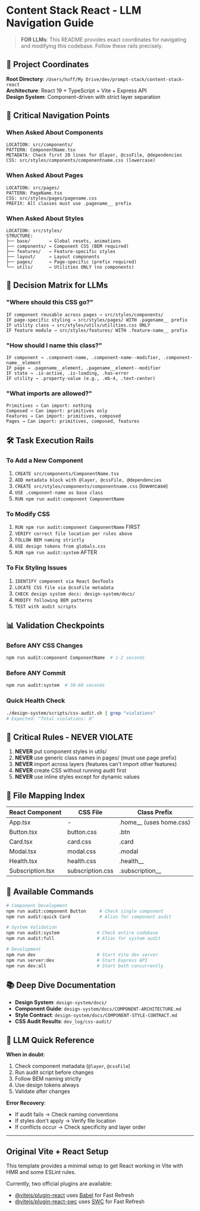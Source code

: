 # Content Stack React - LLM Navigation Guide

> **FOR LLMs**: This README provides exact coordinates for navigating and modifying this codebase. Follow these rails precisely.

## 🎯 Project Coordinates

**Root Directory**: `/Users/hoff/My Drive/dev/prompt-stack/content-stack-react`  
**Architecture**: React 19 + TypeScript + Vite + Express API  
**Design System**: Component-driven with strict layer separation  

## 📍 Critical Navigation Points

### When Asked About Components
```
LOCATION: src/components/
PATTERN: ComponentName.tsx
METADATA: Check first 20 lines for @layer, @cssFile, @dependencies
CSS: src/styles/components/componentname.css (lowercase)
```

### When Asked About Pages
```
LOCATION: src/pages/
PATTERN: PageName.tsx
CSS: src/styles/pages/pagename.css
PREFIX: All classes must use .pagename__ prefix
```

### When Asked About Styles
```
LOCATION: src/styles/
STRUCTURE:
├── base/       → Global resets, animations
├── components/ → Component CSS (BEM required)
├── features/   → Feature-specific styles
├── layout/     → Layout components
├── pages/      → Page-specific (prefix required)
└── utils/      → Utilities ONLY (no components)
```

## 🚦 Decision Matrix for LLMs

### "Where should this CSS go?"
```
IF component reusable across pages → src/styles/components/
IF page-specific styling → src/styles/pages/ WITH .pagename__ prefix
IF utility class → src/styles/utils/utilities.css ONLY
IF feature module → src/styles/features/ WITH .feature-name__ prefix
```

### "How should I name this class?"
```
IF component → .component-name, .component-name--modifier, .component-name__element
IF page → .pagename__element, .pagename__element--modifier
IF state → .is-active, .is-loading, .has-error
IF utility → .property-value (e.g., .mb-4, .text-center)
```

### "What imports are allowed?"
```
Primitives → Can import: nothing
Composed → Can import: primitives only
Features → Can import: primitives, composed
Pages → Can import: primitives, composed, features
```

## 🛠️ Task Execution Rails

### To Add a New Component
1. `CREATE src/components/ComponentName.tsx`
2. `ADD metadata block with @layer, @cssFile, @dependencies`
3. `CREATE src/styles/components/componentname.css` (lowercase)
4. `USE .component-name as base class`
5. `RUN npm run audit:component ComponentName`

### To Modify CSS
1. `RUN npm run audit:component ComponentName` FIRST
2. `VERIFY correct file location per rules above`
3. `FOLLOW BEM naming strictly`
4. `USE design tokens from globals.css`
5. `RUN npm run audit:system` AFTER

### To Fix Styling Issues
1. `IDENTIFY component via React DevTools`
2. `LOCATE CSS file via @cssFile metadata`
3. `CHECK design system docs: design-system/docs/`
4. `MODIFY following BEM patterns`
5. `TEST with audit scripts`

## 📊 Validation Checkpoints

### Before ANY CSS Changes
```bash
npm run audit:component ComponentName  # 1-2 seconds
```

### Before ANY Commit
```bash
npm run audit:system  # 30-60 seconds
```

### Quick Health Check
```bash
./design-system/scripts/css-audit.sh | grep "violations"
# Expected: "Total violations: 0"
```

## 🚨 Critical Rules - NEVER VIOLATE

1. **NEVER** put component styles in utils/
2. **NEVER** use generic class names in pages/ (must use page prefix)
3. **NEVER** import across layers (features can't import other features)
4. **NEVER** create CSS without running audit first
5. **NEVER** use inline styles except for dynamic values

## 📁 File Mapping Index

| React Component | CSS File | Class Prefix |
|----------------|----------|--------------|
| App.tsx | - | .home__ (uses home.css) |
| Button.tsx | button.css | .btn |
| Card.tsx | card.css | .card |
| Modal.tsx | modal.css | .modal |
| Health.tsx | health.css | .health__ |
| Subscription.tsx | subscription.css | .subscription__ |

## 🔧 Available Commands

```bash
# Component Development
npm run audit:component Button     # Check single component
npm run audit:quick Card           # Alias for component audit

# System Validation  
npm run audit:system              # Check entire codebase
npm run audit:full                # Alias for system audit

# Development
npm run dev                       # Start Vite dev server
npm run server:dev                # Start Express API
npm run dev:all                   # Start both concurrently
```

## 📚 Deep Dive Documentation

- **Design System**: `design-system/docs/`
- **Component Guide**: `design-system/docs/COMPONENT-ARCHITECTURE.md`
- **Style Contract**: `design-system/docs/COMPONENT-STYLE-CONTRACT.md`
- **CSS Audit Results**: `dev_log/css-audit/`

## 🎯 LLM Quick Reference

**When in doubt**:
1. Check component metadata (`@layer`, `@cssFile`)
2. Run audit script before changes
3. Follow BEM naming strictly
4. Use design tokens always
5. Validate after changes

**Error Recovery**:
- If audit fails → Check naming conventions
- If styles don't apply → Verify file location
- If conflicts occur → Check specificity and layer order

---

## Original Vite + React Setup

This template provides a minimal setup to get React working in Vite with HMR and some ESLint rules.

Currently, two official plugins are available:
- [@vitejs/plugin-react](https://github.com/vitejs/vite-plugin-react/blob/main/packages/plugin-react) uses [Babel](https://babeljs.io/) for Fast Refresh
- [@vitejs/plugin-react-swc](https://github.com/vitejs/vite-plugin-react-swc) uses [SWC](https://swc.rs/) for Fast Refresh